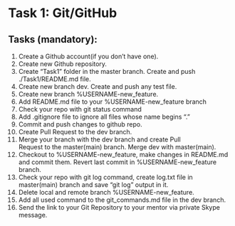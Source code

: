 # Task 1: Git/GitHub 

## Tasks (mandatory):
<ol>
  <li>Create a Github account(if you don’t have one).</li>
  <li>Create new Github repository.</li>
  <li>Create “Task1” folder in the master branch. Create and push ./Task1/README.md file.</li>
  <li>Create new branch dev. Create and push any test file.</li>
  <li>Create new branch %USERNAME-new_feature.</li>
  <li>Add README.md file to your %USERNAME-new_feature branch</li>
  <li>Check your repo with git status command</li>
  <li>Add .gitignore file to ignore all files whose name begins “.”</li>
  <li>Commit and push changes to github repo.</li>
  <li>Create Pull Request to the dev branch.</li>
  <li>Merge your branch with the dev branch and create Pull </li>Request to the master(main) branch. Merge dev with master(main).</li>
  <li>Checkout to %USERNAME-new_feature, make changes in README.md and commit them. Revert last commit in %USERNAME-new_feature branch.</li>
  <li>Check your repo with git log command, create log.txt file in master(main) branch and save “git log” output in it.</li>
  <li>Delete local and remote branch %USERNAME-new_feature.</li>
  <li>Add all used command to the git_commands.md file in the dev branch.</li>
  <li>Send the link to your Git Repository to your mentor via private Skype message.</li>
</ol>



